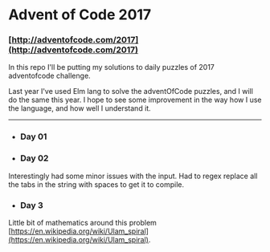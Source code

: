 # Advent of Code 2017
### [http://adventofcode.com/2017](http://adventofcode.com/2017)

In this repo I'll be putting my solutions to daily puzzles of 2017 adventofcode challenge.

Last year I've used Elm lang to solve the adventOfCode puzzles, and I will do the same this year.
I hope to see some improvement in the way how I use the language, and how well I understand it.

---

- ### Day 01
- ### Day 02
Interestingly had some minor issues with the input. Had to regex replace all the tabs in the string with spaces to get it to compile.
- ### Day 3
Little bit of mathematics around this problem [https://en.wikipedia.org/wiki/Ulam_spiral](https://en.wikipedia.org/wiki/Ulam_spiral).

